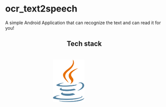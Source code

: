 # ocr_text2speech
A simple Android Application that can recognize the text and can read it for you!

<h2 align="center">Tech stack</h2>
<div align="center" style="padding-top:20px;">
  
<img src="https://github.com/apexx77/ocr_text2speech/blob/master/java.png" width=100px style="padding-right:100px;">

</div>
